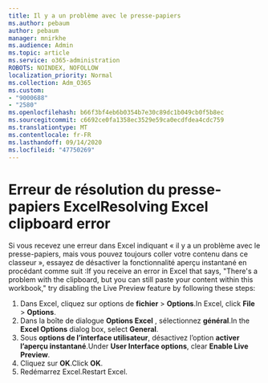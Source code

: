 ```yaml
---
title: Il y a un problème avec le presse-papiers
ms.author: pebaum
author: pebaum
manager: mnirkhe
ms.audience: Admin
ms.topic: article
ms.service: o365-administration
ROBOTS: NOINDEX, NOFOLLOW
localization_priority: Normal
ms.collection: Adm_O365
ms.custom:
- "9000688"
- "2580"
ms.openlocfilehash: b66f3bf4eb6b0354b7e30c89dc1b049cb0f5b8ec
ms.sourcegitcommit: c6692ce0fa1358ec3529e59ca0ecdfdea4cdc759
ms.translationtype: MT
ms.contentlocale: fr-FR
ms.lasthandoff: 09/14/2020
ms.locfileid: "47750269"
---
```

# <a name="resolving-excel-clipboard-error"></a><span data-ttu-id="fed6c-102">Erreur de résolution du presse-papiers Excel</span><span class="sxs-lookup"><span data-stu-id="fed6c-102">Resolving Excel clipboard error</span></span>

<span data-ttu-id="fed6c-103">Si vous recevez une erreur dans Excel indiquant « il y a un problème avec le presse-papiers, mais vous pouvez toujours coller votre contenu dans ce classeur », essayez de désactiver la fonctionnalité aperçu instantané en procédant comme suit :</span><span class="sxs-lookup"><span data-stu-id="fed6c-103">If you receive an error in Excel that says, "There's a problem with the clipboard, but you can still paste your content within this workbook," try disabling the Live Preview feature by following these steps:</span></span>

1. <span data-ttu-id="fed6c-104">Dans Excel, cliquez sur options de **fichier**  >  **Options**.</span><span class="sxs-lookup"><span data-stu-id="fed6c-104">In Excel, click **File** > **Options**.</span></span>
3. <span data-ttu-id="fed6c-105">Dans la boîte de dialogue **Options Excel** , sélectionnez **général**.</span><span class="sxs-lookup"><span data-stu-id="fed6c-105">In the **Excel Options** dialog box, select **General**.</span></span>
4. <span data-ttu-id="fed6c-106">Sous **options de l’interface utilisateur**, désactivez l’option **activer l’aperçu instantané**.</span><span class="sxs-lookup"><span data-stu-id="fed6c-106">Under **User Interface options**, clear **Enable Live Preview**.</span></span>
5. <span data-ttu-id="fed6c-107">Cliquez sur **OK**.</span><span class="sxs-lookup"><span data-stu-id="fed6c-107">Click **OK**.</span></span>
6. <span data-ttu-id="fed6c-108">Redémarrez Excel.</span><span class="sxs-lookup"><span data-stu-id="fed6c-108">Restart Excel.</span></span>

